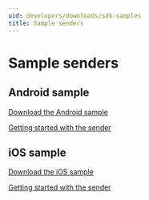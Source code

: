 ```yaml
---
uid: developers/downloads/sdk-samples
title: Sample senders
---
```


# Sample senders

## Android sample 

[Download the Android sample](https://ariamediahost.blob.core.windows.net/sdk/ProductInsightsSamples/Android_3P_sample.zip)

[Getting started with the sender](xref:developers/downloads/android-java) 

## iOS sample 

[Download the iOS sample](https://ariamediahost.blob.core.windows.net/sdk/ProductInsightsSamples/Android_3P_sample.zip)

[Getting started with the sender](xref:developers/downloads/ios-objc)
